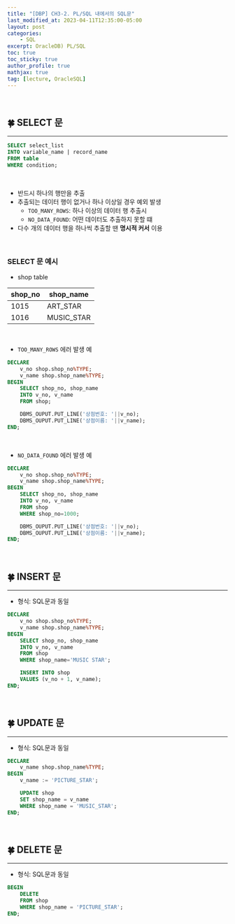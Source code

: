 ```yaml
---
title: "[DBP] CH3-2. PL/SQL 내에서의 SQL문"
last_modified_at: 2023-04-11T12:35:00-05:00
layout: post
categories:
    - SQL
excerpt: OracleDB) PL/SQL
toc: true
toc_sticky: true
author_profile: true
mathjax: true
tag: [lecture, OracleSQL]
---
```


<br>

## 🍀 SELECT 문
---

```sql
SELECT select_list
INTO variable_name | record_name
FROM table
WHERE condition;
```

<br>

- 반드시 하나의 행만을 추출
- 추출되는 데이터 행이 없거나 하나 이상일 경우 예외 발생
    - `TOO_MANY_ROWS`: 하나 이상의 데이터 행 추출시
    - `NO_DATA_FOUND`: 어떤 데이터도 추출하지 못할 떄
- 다수 개의 데이터 행을 하나씩 추출할 땐 **명시적 커서** 이용

<br>

### SELECT 문 예시
- shop table

|shop_no|shop_name|
|---|---|
|1015|ART_STAR|
|1016|MUSIC_STAR|

<br>

- `TOO_MANY_ROWS` 에러 발생 예
```sql
DECLARE
    v_no shop.shop_no%TYPE;
    v_name shop.shop_name%TYPE;
BEGIN
    SELECT shop_no, shop_name
    INTO v_no, v_name
    FROM shop;

    DBMS_OUPUT.PUT_LINE('상점번호: '||v_no);
    DBMS_OUPUT.PUT_LINE('상점이름: '||v_name);
END;
```

<br>

- `NO_DATA_FOUND` 에러 발생 예
```sql
DECLARE 
    v_no shop.shop_no%TYPE;
    v_name shop.shop_name%TYPE;
BEGIN
    SELECT shop_no, shop_name
    INTO v_no, v_name
    FROM shop
    WHERE shop_no=1000;

    DBMS_OUPUT.PUT_LINE('상점번호: '||v_no);
    DBMS_OUPUT.PUT_LINE('상점이름: '||v_name);
END;
```

<br>

## 🍀 INSERT 문
---

- 형식: SQL문과 동일

```sql
DECLARE
    v_no shop.shop_no%TYPE;
    v_name shop.shop_name%TYPE;
BEGIN
    SELECT shop_no, shop_name
    INTO v_no, v_name
    FROM shop
    WHERE shop_name='MUSIC STAR';

    INSERT INTO shop
    VALUES (v_no + 1, v_name);
END;
```

<br>

## 🍀 UPDATE 문
---

- 형식: SQL문과 동일

```sql
DECLARE 
    v_name shop.shop_name%TYPE;
BEGIN
    v_name := 'PICTURE_STAR';

    UPDATE shop
    SET shop_name = v_name
    WHERE shop_name = 'MUSIC_STAR';
END;
```

<br>

## 🍀 DELETE 문
---

- 형식: SQL문과 동일

```sql
BEGIN
    DELETE
    FROM shop
    WHERE shop_name = 'PICTURE_STAR';
END;
```